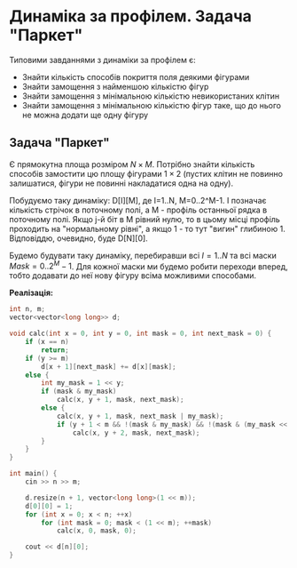 # Динаміка за профілем. Задача "Паркет"

Типовими завданнями з динаміки за профілем є:

* Знайти кількість способів покриття поля деякими фігурами
* Знайти замощення з найменшою кількістю фігур
* Знайти замощення з мінімальною кількістю невикористаних клітин
* Знайти замощення з мінімальною кількістю фігур таке, що до нього не можна додати ще одну фігуру

## Задача "Паркет"

Є прямокутна площа розміром $N\times M$. Потрібно знайти кількість способів замостити цю площу фігурами $1\times2$ (пустих клітин не повинно залишатися, фігури не повинні накладатися одна на одну).

Побудуємо таку динаміку: D[I][M], де I=1..N, M=0..2^M-1. I позначає кількість стрічок в поточному полі, а M - профіль останньої рядка в поточному полі. Якщо j-й біт в M рівний нулю, то в цьому місці профіль проходить на "нормальному рівні", а якщо 1 - то тут "вигин" глибиною 1. Відповіддю, очевидно, буде D[N][0].

Будемо будувати таку динаміку, перебиравши всі $I=1..N$ та всі маски $Mask=0..2^M-1$. Для кожної маски ми будемо робити переходи вперед, тобто додавати до неї нову фігуру всіма можливими способами.

**Реалізація:**

<!--- TODO: specify code snippet id -->
``` cpp
int n, m;
vector<vector<long long>> d;

void calc(int x = 0, int y = 0, int mask = 0, int next_mask = 0) {
    if (x == n)
        return;
    if (y >= m)
        d[x + 1][next_mask] += d[x][mask];
    else {
        int my_mask = 1 << y;
        if (mask & my_mask)
            calc(x, y + 1, mask, next_mask);
        else {
            calc(x, y + 1, mask, next_mask | my_mask);
            if (y + 1 < m && !(mask & my_mask) && !(mask & (my_mask << 1)))
                calc(x, y + 2, mask, next_mask);
        }
    }
}

int main() {
    cin >> n >> m;

    d.resize(n + 1, vector<long long>(1 << m));
    d[0][0] = 1;
    for (int x = 0; x < n; ++x)
        for (int mask = 0; mask < (1 << m); ++mask)
            calc(x, 0, mask, 0);

    cout << d[n][0];
}
```